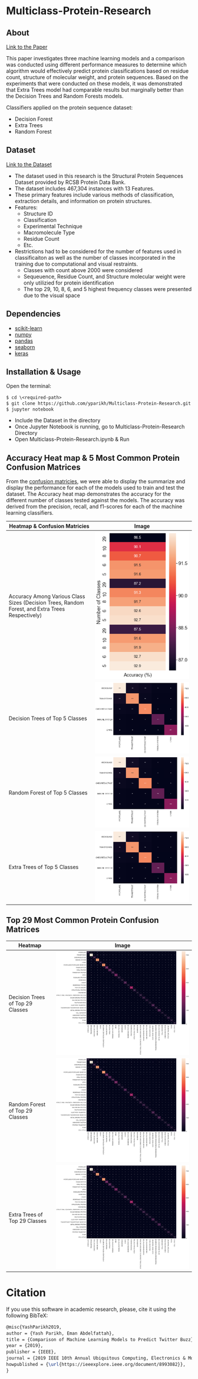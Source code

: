 # Multiclass-Protein-Research
## About

[Link to the Paper](https://ieeexplore.ieee.org/document/8993049)

This paper investigates three machine learning models and a comparison was conducted using different performance measures to determine which algorithm would effectively predict protein classifications based on residue count, structure of molecular weight, and protein sequences. Based on the experiments that were conducted on these models, it was demonstrated that Extra Trees model had comparable results but marginally better than the Decision Trees and Random Forests models.

Classifiers applied on the protein sequence dataset:
* Decision Forest
* Extra Trees
* Random Forest

## Dataset

[Link to the Dataset](https://www.kaggle.com/datasets/shahir/protein-data-set)

- The dataset used in this research is the Structural Protein Sequences Dataset provided by RCSB Protein Data Bank. 
- The dataset includes 467,304 instances with 13 Features. 
- These primary features include various methods of classification, extraction details, and information on protein structures.
- Features:
  - Structure ID
  - Classification
  - Experimental Technique
  - Macromolecule Type
  - Residue Count
  - Etc.
- Restrictions had to be considered for the number of features used in classificaiton as well as the number of classes incorporated in the training due to computational and visual restraints.
  - Classes with count above 2000 were considered
  - Sequeuence, Residue Count, and Structure molecular weight were only utilizied for protein identification
  - The top 29, 10, 8, 6, and 5 highest frequency classes were presented due to the visual space 

## Dependencies
* [scikit-learn](http://scikit-learn.org/stable/)
* [numpy](http://www.numpy.org/)
* [pandas](https://pandas.pydatakeras.org/)
* [seaborn](https://seaborn.pydata.org/)
* [keras](https://keras.io/)

## Installation & Usage

 Open the terminal:
 ```
 $ cd \<required-path>
 $ git clone https://github.com/yparikh/Multiclass-Protein-Research.git
 $ jupyter notebook
 ```
 - Include the Dataset in the directory 
 - Once Jupyter Notebook is running, go to Multiclass-Protein-Research Directory
 - Open Multiclass-Protein-Research.ipynb & Run 

## Accuracy Heat map & 5 Most Common Protein Confusion Matrices 
From the [confusion matricies](https://en.wikipedia.org/wiki/Confusion_matrix), we were able to display the summarize and display the performance for each of the models used to train and test the dataset. The Accuracy heat map demonstrates the accuracy for the different number of classes tested against the models. The accuracy was derived from the precision, recall, and f1-scores for each of the machine learning classifiers. 


Heatmap & Confusion Matricies  | Image
------------- | -------------
Accuracy Among Various Class Sizes (Decision Trees, Random Forest, and Extra Trees Respectively)| ![](/Readme/Heatmap_Accuracy.png)
Decision Trees of Top 5 Classes | ![](/Readme/Heatmap_DecisionTrees.png)
Random Forest of Top 5 Classes | ![](/Readme/Heatmap_RandomForest.png)
Extra Trees of Top 5 Classes | ![](/Readme/Heatmap_ExtraTrees.png)

## Top 29 Most Common Protein Confusion Matrices


Heatmap  | Image
------------- | -------------
Decision Trees of Top 29 Classes | ![](/Readme/Heatmap29_DecisionTrees.png)
Random Forest of Top 29 Classes | ![](/Readme/Heatmap29_RandomForest.png)
Extra Trees of Top 29 Classes | ![](/Readme/Heatmap29_ExtraTrees.png)

# Citation
If you use this software in academic research, please, cite it using the following BibTeX:
```latex
@misc{YashParikh2019,
author = {Yash Parikh, Eman Abdelfattah},
title = {Comparison of Machine Learning Models to Predict Twitter Buzz},
year = {2019},
publisher = {IEEE},
journal = {2019 IEEE 10th Annual Ubiquitous Computing, Electronics & Mobile Communication Conference (UEMCON)},
howpublished = {\url{https://ieeexplore.ieee.org/document/8993082}},
}
```
